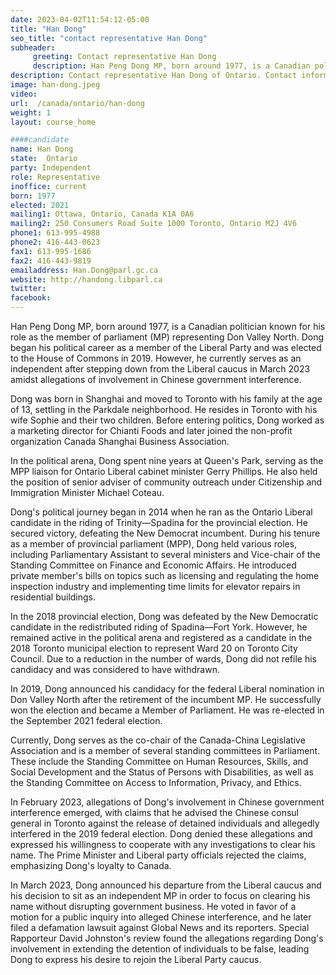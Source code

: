 ```yaml
---
date: 2023-04-02T11:54:12-05:00
title: "Han Dong"
seo_title: "contact representative Han Dong"
subheader:
     greeting: Contact representative Han Dong
     description: Han Peng Dong MP, born around 1977, is a Canadian politician known for his role as the member of parliament (MP) representing Don Valley North.
description: Contact representative Han Dong of Ontario. Contact information for Han Dong includes email address, phone number, and mailing address.
image: han-dong.jpeg
video:
url:  /canada/ontario/han-dong
weight: 1
layout: course_home

####candidate
name: Han Dong
state:	Ontario
party: Independent
role: Representative
inoffice: current
born: 1977
elected: 2021
mailing1: Ottawa, Ontario, Canada K1A 0A6
mailing2: 250 Consumers Road Suite 1000 Toronto, Ontario M2J 4V6
phone1: 613-995-4988
phone2: 416-443-0623
fax1: 613-995-1686
fax2: 416-443-9819
emailaddress: Han.Dong@parl.gc.ca
website: http://handong.libparl.ca
twitter:
facebook:
---
```


Han Peng Dong MP, born around 1977, is a Canadian politician known for his role as the member of parliament (MP) representing Don Valley North. Dong began his political career as a member of the Liberal Party and was elected to the House of Commons in 2019. However, he currently serves as an independent after stepping down from the Liberal caucus in March 2023 amidst allegations of involvement in Chinese government interference.

Dong was born in Shanghai and moved to Toronto with his family at the age of 13, settling in the Parkdale neighborhood. He resides in Toronto with his wife Sophie and their two children. Before entering politics, Dong worked as a marketing director for Chianti Foods and later joined the non-profit organization Canada Shanghai Business Association.

In the political arena, Dong spent nine years at Queen's Park, serving as the MPP liaison for Ontario Liberal cabinet minister Gerry Phillips. He also held the position of senior adviser of community outreach under Citizenship and Immigration Minister Michael Coteau.

Dong's political journey began in 2014 when he ran as the Ontario Liberal candidate in the riding of Trinity—Spadina for the provincial election. He secured victory, defeating the New Democrat incumbent. During his tenure as a member of provincial parliament (MPP), Dong held various roles, including Parliamentary Assistant to several ministers and Vice-chair of the Standing Committee on Finance and Economic Affairs. He introduced private member's bills on topics such as licensing and regulating the home inspection industry and implementing time limits for elevator repairs in residential buildings.

In the 2018 provincial election, Dong was defeated by the New Democratic candidate in the redistributed riding of Spadina—Fort York. However, he remained active in the political arena and registered as a candidate in the 2018 Toronto municipal election to represent Ward 20 on Toronto City Council. Due to a reduction in the number of wards, Dong did not refile his candidacy and was considered to have withdrawn.

In 2019, Dong announced his candidacy for the federal Liberal nomination in Don Valley North after the retirement of the incumbent MP. He successfully won the election and became a Member of Parliament. He was re-elected in the September 2021 federal election.

Currently, Dong serves as the co-chair of the Canada-China Legislative Association and is a member of several standing committees in Parliament. These include the Standing Committee on Human Resources, Skills, and Social Development and the Status of Persons with Disabilities, as well as the Standing Committee on Access to Information, Privacy, and Ethics.

In February 2023, allegations of Dong's involvement in Chinese government interference emerged, with claims that he advised the Chinese consul general in Toronto against the release of detained individuals and allegedly interfered in the 2019 federal election. Dong denied these allegations and expressed his willingness to cooperate with any investigations to clear his name. The Prime Minister and Liberal party officials rejected the claims, emphasizing Dong's loyalty to Canada.

In March 2023, Dong announced his departure from the Liberal caucus and his decision to sit as an independent MP in order to focus on clearing his name without disrupting government business. He voted in favor of a motion for a public inquiry into alleged Chinese interference, and he later filed a defamation lawsuit against Global News and its reporters. Special Rapporteur David Johnston's review found the allegations regarding Dong's involvement in extending the detention of individuals to be false, leading Dong to express his desire to rejoin the Liberal Party caucus.
